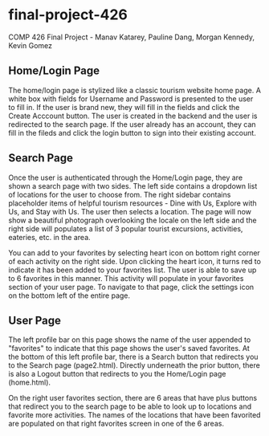 # final-project-426
COMP 426 Final Project - Manav Katarey, Pauline Dang, Morgan Kennedy, Kevin Gomez

## Home/Login Page
The home/login page is stylized like a classic tourism website home page. A white box with fields for Username and Password is presented to the user to fill in. If the user is brand new, they will fill in the fields and click the Create Acccount button. The user is created in the backend and the user is redirected to the search page. If the user already has an account, they can fill in the fileds and click the login button to sign into their existing account.

## Search Page
Once the user is authenticated through the Home/Login page, they are shown a search page with two sides. The left side contains a dropdown list of locations for the user to choose from. The right sidebar contains placeholder items of helpful tourism resources - Dine with Us, Explore with Us, and Stay with Us.
The user then selects a location. The page will now show a beautiful photograph overlooking the locale on the left side and the right side will populates a list of 3 popular tourist excursions, activities, eateries, etc. in the area.

You can add to your favorites by selecting heart icon on bottom right corner of each activity on the right side. Upon clicking the heart icon, it turns red to indicate it has been added to your favorites list. The user is able to save up to 6 favorites in this manner. This activity will populate in your favorites section of your user page. To navigate to that page, click the settings icon on the bottom left of the entire page.

## User Page

The left profile bar on this page shows the name of the user appended to "favorites" to indicate that this page shows the user's saved favorites. At the bottom of this left profile bar, there is a Search button that redirects you to the Search page (page2.html). Directly underneath the prior button, there is also a Logout button that redirects to you the Home/Login page (home.html).

On the right user favorites section, there are 6 areas that have plus buttons that redirect you to the search page to be able to look up to locations and favorite more activities. The names of the locations that have been favorited are populated on that right favorites screen in one of the 6 areas.
